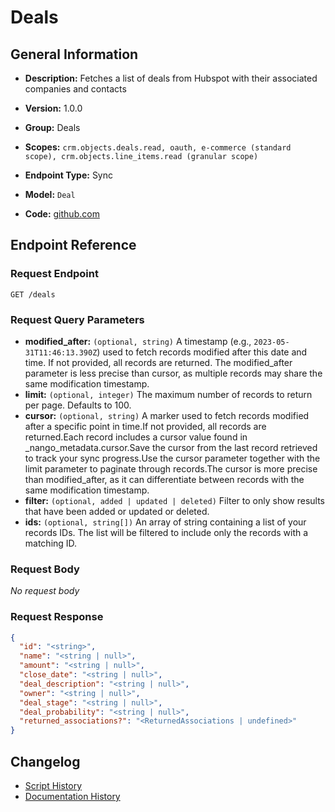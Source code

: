 <!-- BEGIN GENERATED CONTENT -->
# Deals

## General Information

- **Description:** Fetches a list of deals from Hubspot with their associated companies and contacts

- **Version:** 1.0.0
- **Group:** Deals
- **Scopes:** `crm.objects.deals.read, oauth, e-commerce (standard scope), crm.objects.line_items.read (granular scope)`
- **Endpoint Type:** Sync
- **Model:** `Deal`
- **Code:** [github.com](https://github.com/NangoHQ/integration-templates/tree/main/integrations/hubspot/syncs/deals.ts)


## Endpoint Reference

### Request Endpoint

`GET /deals`

### Request Query Parameters

- **modified_after:** `(optional, string)` A timestamp (e.g., `2023-05-31T11:46:13.390Z`) used to fetch records modified after this date and time. If not provided, all records are returned. The modified_after parameter is less precise than cursor, as multiple records may share the same modification timestamp.
- **limit:** `(optional, integer)` The maximum number of records to return per page. Defaults to 100.
- **cursor:** `(optional, string)` A marker used to fetch records modified after a specific point in time.If not provided, all records are returned.Each record includes a cursor value found in _nango_metadata.cursor.Save the cursor from the last record retrieved to track your sync progress.Use the cursor parameter together with the limit parameter to paginate through records.The cursor is more precise than modified_after, as it can differentiate between records with the same modification timestamp.
- **filter:** `(optional, added | updated | deleted)` Filter to only show results that have been added or updated or deleted.
- **ids:** `(optional, string[])` An array of string containing a list of your records IDs. The list will be filtered to include only the records with a matching ID.

### Request Body

_No request body_

### Request Response

```json
{
  "id": "<string>",
  "name": "<string | null>",
  "amount": "<string | null>",
  "close_date": "<string | null>",
  "deal_description": "<string | null>",
  "owner": "<string | null>",
  "deal_stage": "<string | null>",
  "deal_probability": "<string | null>",
  "returned_associations?": "<ReturnedAssociations | undefined>"
}
```

## Changelog

- [Script History](https://github.com/NangoHQ/integration-templates/commits/main/integrations/hubspot/syncs/deals.ts)
- [Documentation History](https://github.com/NangoHQ/integration-templates/commits/main/integrations/hubspot/syncs/deals.md)

<!-- END  GENERATED CONTENT -->

